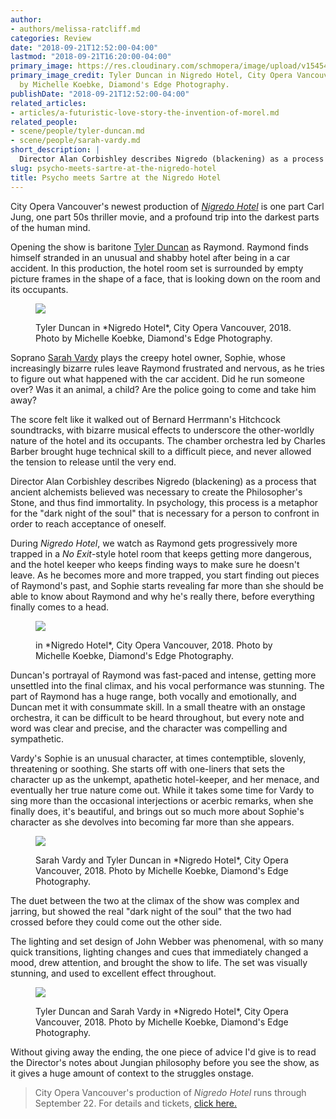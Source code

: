 ```yaml
---
author:
- authors/melissa-ratcliff.md
categories: Review
date: "2018-09-21T12:52:00-04:00"
lastmod: "2018-09-21T16:20:00-04:00"
primary_image: https://res.cloudinary.com/schmopera/image/upload/v1545409169/media/webhook-uploads/1537548732192/sqNigredo_Promo9of188.jpg.jpg
primary_image_credit: Tyler Duncan in Nigredo Hotel, City Opera Vancouver, 2018. Photo
  by Michelle Koebke, Diamond's Edge Photography.
publishDate: "2018-09-21T12:52:00-04:00"
related_articles:
- articles/a-futuristic-love-story-the-invention-of-morel.md
related_people:
- scene/people/tyler-duncan.md
- scene/people/sarah-vardy.md
short_description: |
  Director Alan Corbishley describes Nigredo (blackening) as a process that ancient alchemists believed was necessary to create the Philosopher&#039;s Stone, and thus find immortality. In psychology, this process is a metaphor for the &quot;dark night of the soul&quot; that is necessary for a person to confront in order to reach acceptance of oneself.
slug: psycho-meets-sartre-at-the-nigredo-hotel
title: Psycho meets Sartre at the Nigredo Hotel
---
```


City Opera Vancouver's newest production of [*Nigredo Hotel*](http://cityoperavancouver.com/nigredo-hotel) is one part Carl Jung, one part 50s thriller movie, and a profound trip into the darkest parts of the human mind. 

Opening the show is baritone [Tyler Duncan](/scene/people/tyler-duncan/) as Raymond. Raymond finds himself stranded in an unusual and shabby hotel after being in a car accident. In this production, the hotel room set is surrounded by empty picture frames in the shape of a face, that is looking down on the room and its occupants.

<figure data-type="image">

![](https://res.cloudinary.com/schmopera/image/upload/v1545409169/media/webhook-uploads/1537548543353/Nigredo_Promo142of188.jpg.jpg)
<figcaption>Tyler Duncan in *Nigredo Hotel*, City Opera Vancouver, 2018. Photo by Michelle Koebke, Diamond's Edge Photography.</figcaption>
</figure>

Soprano [Sarah Vardy](/scene/people/sarah-vardy/) plays the creepy hotel owner, Sophie, whose increasingly bizarre rules leave Raymond frustrated and nervous, as he tries to figure out what happened with the car accident. Did he run someone over? Was it an animal, a child? Are the police going to come and take him away?

The score felt like it walked out of Bernard Herrmann's Hitchcock soundtracks, with bizarre musical effects to underscore the other-worldly nature of the hotel and its occupants. The chamber orchestra led by Charles Barber brought huge technical skill to a difficult piece, and never allowed the tension to release until the very end.

Director Alan Corbishley describes Nigredo (blackening) as a process that ancient alchemists believed was necessary to create the Philosopher's Stone, and thus find immortality. In psychology, this process is a metaphor for the "dark night of the soul" that is necessary for a person to confront in order to reach acceptance of oneself.

During *Nigredo Hotel*, we watch as Raymond gets progressively more trapped in a *No Exit*-style hotel room that keeps getting more dangerous, and the hotel keeper who keeps finding ways to make sure he doesn't leave. As he becomes more and more trapped, you start finding out pieces of Raymond's past, and Sophie starts revealing far more than she should be able to know about Raymond and why he's really there, before everything finally comes to a head.

<figure data-type="image">

![](https://res.cloudinary.com/schmopera/image/upload/v1545409169/media/webhook-uploads/1537548614743/Nigredo_Promo160of188.jpg.jpg)
<figcaption> in *Nigredo Hotel*, City Opera Vancouver, 2018. Photo by Michelle Koebke, Diamond's Edge Photography.</figcaption>
</figure>

Duncan's portrayal of Raymond was fast-paced and intense, getting more unsettled into the final climax, and his vocal performance was stunning. The part of Raymond has a huge range, both vocally and emotionally, and Duncan met it with consummate skill. In a small theatre with an onstage orchestra, it can be difficult to be heard throughout, but every note and word was clear and precise, and the character was compelling and sympathetic. 

Vardy's Sophie is an unusual character, at times contemptible, slovenly, threatening or soothing. She starts off with one-liners that sets the character up as the unkempt, apathetic hotel-keeper, and her menace, and eventually her true nature come out. While it takes some time for Vardy to sing more than the occasional interjections or acerbic remarks, when she finally does, it's beautiful, and brings out so much more about Sophie's character as she devolves into becoming far more than she appears.

<figure data-type="image">

![](https://res.cloudinary.com/schmopera/image/upload/v1545409169/media/webhook-uploads/1537548595374/Nigredo_Promo122of188.jpg.jpg)
<figcaption>Sarah Vardy and Tyler Duncan in *Nigredo Hotel*, City Opera Vancouver, 2018. Photo by Michelle Koebke, Diamond's Edge Photography.</figcaption>
</figure>

The duet between the two at the climax of the show was complex and jarring, but showed the real "dark night of the soul" that the two had crossed before they could come out the other side. 

The lighting and set design of John Webber was phenomenal, with so many quick transitions, lighting changes and cues that immediately changed a mood, drew attention, and brought the show to life. The set was visually stunning, and used to excellent effect throughout.

<figure data-type="image">

![](https://res.cloudinary.com/schmopera/image/upload/v1545409169/media/webhook-uploads/1537548652750/Nigredo_Promo187of188.jpg.jpg)
<figcaption>Tyler Duncan and Sarah Vardy in *Nigredo Hotel*, City Opera Vancouver, 2018. Photo by Michelle Koebke, Diamond's Edge Photography.</figcaption>
</figure>

Without giving away the ending, the one piece of advice I'd give is to read the Director's notes about Jungian philosophy before you see the show, as it gives a huge amount of context to the struggles onstage.

>City Opera Vancouver's production of *Nigredo Hotel* runs through September 22. For details and tickets, [click here.](http://cityoperavancouver.com/nigredo-hotel) 
